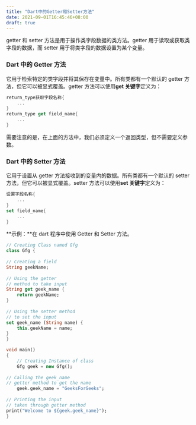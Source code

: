 ```yaml
---
title: "Dart中的Getter和Setter方法"
date: 2021-09-01T16:45:46+08:00
draft: true
---
```


getter 和 setter 方法是用于操作类字段数据的类方法。getter 用于读取或获取类字段的数据，而 setter 用于将类字段的数据设置为某个变量。

### Dart 中的 Getter 方法

它用于检索特定的类字段并将其保存在变量中。所有类都有一个默认的 getter 方法，但它可以被显式覆盖。getter 方法可以使用**get 关键字**定义为：

```dart
return_type获取字段名称{
    ...
}
return_type get field_name{
    ...
}
```

需要注意的是，在上面的方法中，我们必须定义一个返回类型，但不需要定义参数。

### Dart 中的 Setter 方法

它用于设置从 getter 方法接收到的变量内的数据。所有类都有一个默认的 setter 方法，但它可以被显式覆盖。setter 方法可以使用**set 关键字**定义为：

```dart
设置字段名称{
    ...
}
set field_name{
    ...
}
```

**示例：**在 dart 程序中使用 Getter 和 Setter 方法。

```dart
// Creating Class named Gfg
class Gfg {
	
// Creating a field
String geekName;
	
// Using the getter
// method to take input
String get geek_name {
	return geekName;
}
	
// Using the setter method
// to set the input
set geek_name (String name) {
	this.geekName = name;
}
}

void main()
{
	// Creating Instance of class
	Gfg geek = new Gfg();
	
// Calling the geek_name
// getter method to get the name
	geek.geek_name = "GeeksForGeeks";
	
// Printing the input
// taken through getter method
print("Welcome to ${geek.geek_name}");
}

```

